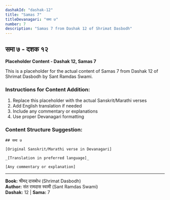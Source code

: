 ```yaml
---
dashakId: "dashak-12"
title: "Samas 7"
titleDevanagari: "समा ७"
number: 7
description: "Samas 7 from Dashak 12 of Shrimat Dasbodh"
---
```


## समा ७ - दशक १२

<!-- TODO: Add the actual Sanskrit/Marathi content here -->

**Placeholder Content - Dashak 12, Samas 7**

This is a placeholder for the actual content of Samas 7 from Dashak 12 of Shrimat Dasbodh by Sant Ramdas Swami.

### Instructions for Content Addition:
1. Replace this placeholder with the actual Sanskrit/Marathi verses
2. Add English translation if needed
3. Include any commentary or explanations
4. Use proper Devanagari formatting

### Content Structure Suggestion:
```
## समा ७

[Original Sanskrit/Marathi verse in Devanagari]

_[Translation in preferred language]_

[Any commentary or explanation]
```

---
**Book:** श्रीमद् दासबोध (Shrimat Dasbodh)  
**Author:** संत रामदास स्वामी (Sant Ramdas Swami)  
**Dashak:** 12 | **Sama:** 7

